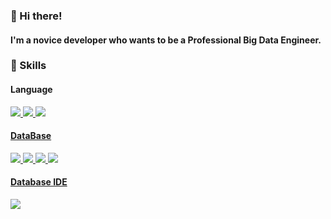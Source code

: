 ### 👋 Hi there!
#### I'm a novice developer who wants to be a Professional Big Data Engineer.
### 🔧 Skills
#### Language
<a href="https://html.spec.whatwg.org/" target="_blank"><img src="https://img.shields.io/badge/HTML5-E34F26?style=round-square&logo=HTML5&logoColor=white"/>
<a href="https://www.w3.org/TR/CSS/#css" target="_blank"><img src="https://img.shields.io/badge/CSS3-1572B6?style=round-square&logo=CSS3&logoColor=white"/>
<a href="https://www.ecma-international.org/" target="_blank"><img src="https://img.shields.io/badge/JavaScript-F7DF1E?style=round-square&logo=JavaScript&logoColor=white"/>

#### DataBase
<a href="https://www.mysql.com/" target="_blank"><img src="https://img.shields.io/badge/MySQL-4479A1?style=round-square&logo=MySQL&logoColor=white"/>
<a href="https://www.ibm.com/kr-ko/products/db2" target="_blank"><img src="https://img.shields.io/badge/DB2-00952B?style=round-square&logo=IBM&logoColor=white"/>
<a href="https://mariadb.org/" target="_blank"><img src="https://img.shields.io/badge/MariaDB-003545?style=round-square&logo=MariaDB&logoColor=white"/>
<a href="https://www.oracle.com/kr/" target="_blank"><img src="https://img.shields.io/badge/Oracle-F80000?style=round-square&logo=Oracle&logoColor=white"/>

#### Database IDE
<a href="https://mariadb.org/" target="_blank"><img src="https://img.shields.io/badge/MariaDB-003545?style=round-square&logo=MariaDB"/>


  
<!--
**privacy97/privacy97** is a ✨ _special_ ✨ repository because its `README.md` (this file) appears on your GitHub profile.

Here are some ideas to get you started:

- 🔭 I’m currently working on ...
- 🌱 I’m currently learning ...
- 👯 I’m looking to collaborate on ...
- 🤔 I’m looking for help with ...
- 💬 Ask me about ...
- 📫 How to reach me: ...
- 😄 Pronouns: ...
- ⚡ Fun fact: ...
-->
